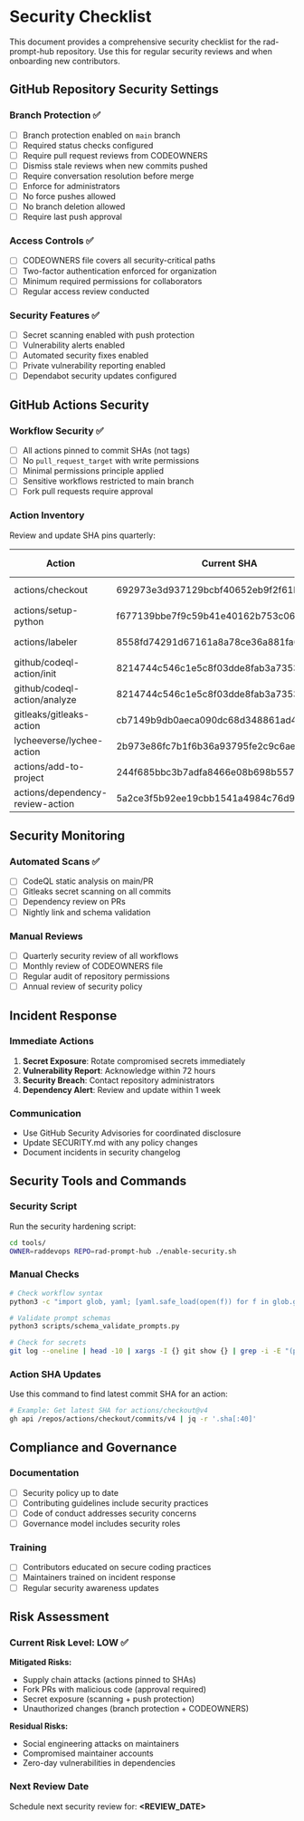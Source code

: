 # Security Checklist

This document provides a comprehensive security checklist for the rad-prompt-hub repository. Use this for regular security reviews and when onboarding new contributors.

## GitHub Repository Security Settings

### Branch Protection ✅
- [ ] Branch protection enabled on `main` branch
- [ ] Required status checks configured
- [ ] Require pull request reviews from CODEOWNERS
- [ ] Dismiss stale reviews when new commits pushed
- [ ] Require conversation resolution before merge
- [ ] Enforce for administrators
- [ ] No force pushes allowed
- [ ] No branch deletion allowed
- [ ] Require last push approval

### Access Controls ✅
- [ ] CODEOWNERS file covers all security-critical paths
- [ ] Two-factor authentication enforced for organization
- [ ] Minimum required permissions for collaborators
- [ ] Regular access review conducted

### Security Features ✅
- [ ] Secret scanning enabled with push protection
- [ ] Vulnerability alerts enabled
- [ ] Automated security fixes enabled
- [ ] Private vulnerability reporting enabled
- [ ] Dependabot security updates configured

## GitHub Actions Security

### Workflow Security ✅
- [ ] All actions pinned to commit SHAs (not tags)
- [ ] No `pull_request_target` with write permissions
- [ ] Minimal permissions principle applied
- [ ] Sensitive workflows restricted to main branch
- [ ] Fork pull requests require approval

### Action Inventory
Review and update SHA pins quarterly:

| Action | Current SHA | Purpose | Last Updated |
|--------|-------------|---------|--------------|
| actions/checkout | 692973e3d937129bcbf40652eb9f2f61becf3332 | Repository checkout | 2024-06-01 |
| actions/setup-python | f677139bbe7f9c59b41e40162b753c062f5d49a3 | Python setup | 2024-06-01 |
| actions/labeler | 8558fd74291d67161a8a78ce36a881fa63b766a9 | PR labeling | 2024-06-01 |
| github/codeql-action/init | 8214744c546c1e5c8f03dde8fab3a7353211988d | CodeQL analysis | 2024-06-01 |
| github/codeql-action/analyze | 8214744c546c1e5c8f03dde8fab3a7353211988d | CodeQL analysis | 2024-06-01 |
| gitleaks/gitleaks-action | cb7149b9db0aeca090dc68d348861ad4b72d0e67 | Secret scanning | 2024-06-01 |
| lycheeverse/lychee-action | 2b973e86fc7b1f6b36a93795fe2c9c6ae1118621 | Link checking | 2024-06-01 |
| actions/add-to-project | 244f685bbc3b7adfa8466e08b698b5577571133e | Project management | 2024-06-01 |
| actions/dependency-review-action | 5a2ce3f5b92ee19cbb1541a4984c76d921601d7c | Dependency review | 2024-06-01 |

## Security Monitoring

### Automated Scans ✅
- [ ] CodeQL static analysis on main/PR
- [ ] Gitleaks secret scanning on all commits
- [ ] Dependency review on PRs
- [ ] Nightly link and schema validation

### Manual Reviews
- [ ] Quarterly security review of all workflows
- [ ] Monthly review of CODEOWNERS file
- [ ] Regular audit of repository permissions
- [ ] Annual review of security policy

## Incident Response

### Immediate Actions
1. **Secret Exposure**: Rotate compromised secrets immediately
2. **Vulnerability Report**: Acknowledge within 72 hours
3. **Security Breach**: Contact repository administrators
4. **Dependency Alert**: Review and update within 1 week

### Communication
- Use GitHub Security Advisories for coordinated disclosure
- Update SECURITY.md with any policy changes
- Document incidents in security changelog

## Security Tools and Commands

### Security Script
Run the security hardening script:
```bash
cd tools/
OWNER=raddevops REPO=rad-prompt-hub ./enable-security.sh
```

### Manual Checks
```bash
# Check workflow syntax
python3 -c "import glob, yaml; [yaml.safe_load(open(f)) for f in glob.glob('.github/workflows/*.yml')]"

# Validate prompt schemas
python3 scripts/schema_validate_prompts.py

# Check for secrets
git log --oneline | head -10 | xargs -I {} git show {} | grep -i -E "(password|token|key|secret)" || echo "No obvious secrets found"
```

### Action SHA Updates
Use this command to find latest commit SHA for an action:
```bash
# Example: Get latest SHA for actions/checkout@v4
gh api /repos/actions/checkout/commits/v4 | jq -r '.sha[:40]'
```

## Compliance and Governance

### Documentation
- [ ] Security policy up to date
- [ ] Contributing guidelines include security practices  
- [ ] Code of conduct addresses security concerns
- [ ] Governance model includes security roles

### Training
- [ ] Contributors educated on secure coding practices
- [ ] Maintainers trained on incident response
- [ ] Regular security awareness updates

## Risk Assessment

### Current Risk Level: **LOW** ✅

**Mitigated Risks:**
- Supply chain attacks (actions pinned to SHAs)
- Fork PRs with malicious code (approval required)  
- Secret exposure (scanning + push protection)
- Unauthorized changes (branch protection + CODEOWNERS)

**Residual Risks:**
- Social engineering attacks on maintainers
- Compromised maintainer accounts
- Zero-day vulnerabilities in dependencies

### Next Review Date
Schedule next security review for: **<REVIEW_DATE>**  <!-- Update this during each review -->